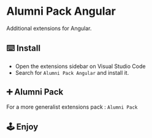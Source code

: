 # Alumni Pack Angular

Additional extensions for Angular.

## ⌨️ Install
- Open the extensions sidebar on Visual Studio Code
- Search for `Alumni Pack Angular` and install it.

## ➕ Alumni Pack

For a more generalist extensions pack : `Alumni Pack`

## 🕹 Enjoy